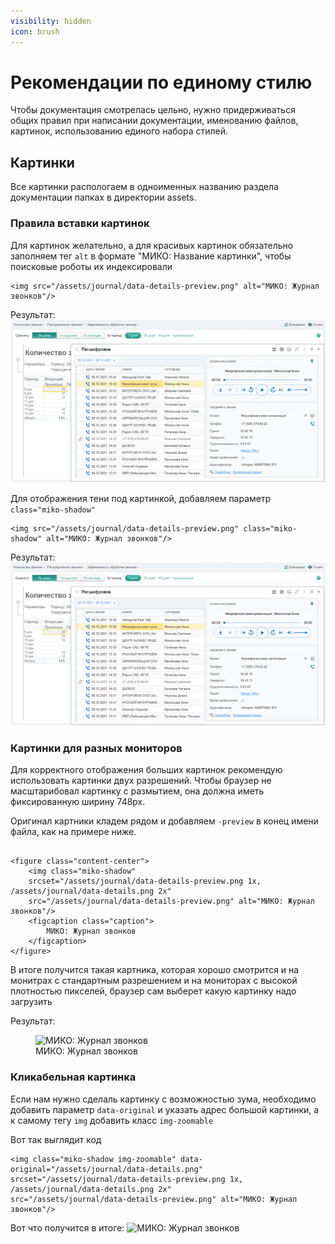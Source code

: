 ```yaml
---
visibility: hidden
icon: brush
---
```

# Рекомендации по единому стилю

Чтобы документация смотрелась цельно, нужно придерживаться общих правил при написании документации, 
именованию файлов, картинок, использованию единого набора стилей.

## Картинки
Все картинки распологаем в одноименных названию раздела документации папках в директории assets.

### Правила вставки картинок
Для картинок желательно, а для красивых картинок обязательно заполняем тег `alt` в формате "МИКО: Название картинки",
чтобы поисковые роботы их индексировали

```
<img src="/assets/journal/data-details-preview.png" alt="МИКО: Журнал звонков"/>

```
Результат:
<img src="/assets/journal/data-details-preview.png" alt="МИКО: Журнал звонков" class="miko-shadow"/>

Для отображения тени под картинкой, добавляем параметр `class="miko-shadow"`

```
<img src="/assets/journal/data-details-preview.png" class="miko-shadow" alt="МИКО: Журнал звонков"/>
```

Результат:
<img src="/assets/journal/data-details-preview.png" class="miko-shadow" alt="МИКО: Журнал звонков"/>


### Картинки для разных мониторов
Для корректного отображения больших картинок рекомендую использовать картинки двух разрешений.
Чтобы браузер не масштарибовал картинку с размытием, она должна иметь фиксированную ширину 748px.

Оригинал картники кладем рядом и добавляем `-preview` в конец имени файла, как на примере ниже.

```

<figure class="content-center">
    <img class="miko-shadow"
    srcset="/assets/journal/data-details-preview.png 1x, /assets/journal/data-details.png 2x"
    src="/assets/journal/data-details-preview.png" alt="МИКО: Журнал звонков"/>
    <figcaption class="caption">
        МИКО: Журнал звонков
    </figcaption>
</figure>

```


В итоге получится такая картника, которая хорошо смотрится и на монитрах с стандартным разрешением и на мониторах с 
высокой плотностью пикселей, браузер сам выберет какую картинку надо загрузить

Результат:
<figure class="content-center">
    <img class="miko-shadow"
    srcset="/assets/journal/data-details-preview.png 1x, /assets/journal/data-details.png 2x"
    src="/assets/journal/data-details-preview.png" alt="МИКО: Журнал звонков"/>
    <figcaption class="caption">
        МИКО: Журнал звонков
    </figcaption>
</figure>


### Кликабельная картинка

Если нам нужно сделаль картинку с возможностью зума, необходимо добавить параметр `data-original` и указать адрес 
большой картинки, а к самому тегу `img` добавить класс `img-zoomable`

Вот так выглядит код
```
<img class="miko-shadow img-zoomable" data-original="/assets/journal/data-details.png"
srcset="/assets/journal/data-details-preview.png 1x, /assets/journal/data-details.png 2x"
src="/assets/journal/data-details-preview.png" alt="МИКО: Журнал звонков"/>
```

Вот что получится в итоге:
<img class="miko-shadow img-zoomable" data-original="/assets/journal/data-details.png"
srcset="/assets/journal/data-details-preview.png 1x, /assets/journal/data-details.png 2x"
src="/assets/journal/data-details-preview.png" alt="МИКО: Журнал звонков"/>